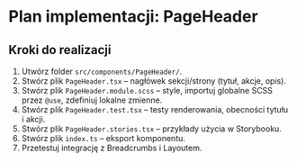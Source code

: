 # Plan implementacji: PageHeader

## Kroki do realizacji

1. Utwórz folder `src/components/PageHeader/`.
2. Stwórz plik `PageHeader.tsx` – nagłówek sekcji/strony (tytuł, akcje, opis).
3. Stwórz plik `PageHeader.module.scss` – style, importuj globalne SCSS przez `@use`, zdefiniuj lokalne zmienne.
4. Stwórz plik `PageHeader.test.tsx` – testy renderowania, obecności tytułu i akcji.
5. Stwórz plik `PageHeader.stories.tsx` – przykłady użycia w Storybooku.
6. Stwórz plik `index.ts` – eksport komponentu.
7. Przetestuj integrację z Breadcrumbs i Layoutem.
